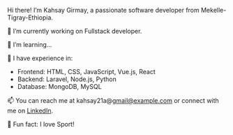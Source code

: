  Hi there! I’m Kahsay Girmay, a passionate software developer from Mekelle-Tigray-Ethiopia.

🔭 I’m currently working on Fullstack developer.

🌱 I’m learning...

💼 I have experience in:
- Frontend: HTML, CSS, JavaScript, Vue.js, React
- Backend: Laravel, Node.js, Python
- Database: MongoDB, MySQL

📫 You can reach me at kahsay21a@gmail@example.com or connect with me on [LinkedIn](https://www.linkedin.com/in/yourprofile).

🌟 Fun fact: I love Sport!
